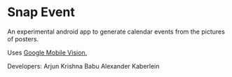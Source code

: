 # Snap Event
An experimental android app to generate calendar events from the pictures of posters.

Uses [Google Mobile Vision.](https://developers.google.com/vision/)

Developers: Arjun Krishna Babu
            Alexander Kaberlein
